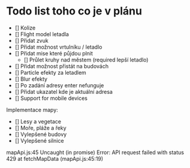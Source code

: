 # Todo list toho co je v plánu
- [] Kolize
- [] Flight model letadla
- [] Přidat zvuk
- [] Přidat možnost vrtulníku / letadlo
- [] Přidat mise které půjdou plnit
    - [] Průlet kruhy nad městem (required lepší letadlo)
- [] Přidat možnost přistát na budovách
- [] Particle efekty za letadlem
- [] Blur efekty
- [] Po zadání adresy enter nefunguje
- [] Přidat ukazatel kde je aktuální adresa
- [] Support for mobile devices


Implementace mapy:
- [] Lesy a vegetace
- [] Moře, pláže a řeky
- [] Vylepšené budovy
- [] Vylepšené silnice

mapApi.js:45 Uncaught (in promise) Error: API request failed with status 429
    at fetchMapData (mapApi.js:45:19)